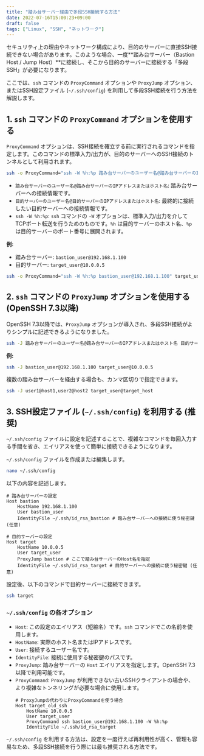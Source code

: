 ```yaml
---
title: "踏み台サーバー経由で多段SSH接続する方法"
date: 2022-07-16T15:00:23+09:00
draft: false
tags: ["Linux", "SSH", "ネットワーク"] 
---
```

<!--more-->
セキュリティ上の理由やネットワーク構成により、目的のサーバーに直接SSH接続できない場合があります。このような場合、一度**踏み台サーバー（Bastion Host / Jump Host）**に接続し、そこから目的のサーバーに接続する「多段SSH」が必要になります。

ここでは、`ssh` コマンドの `ProxyCommand` オプションや `ProxyJump` オプション、またはSSH設定ファイル (`~/.ssh/config`) を利用して多段SSH接続を行う方法を解説します。

## 1. `ssh` コマンドの `ProxyCommand` オプションを使用する

`ProxyCommand` オプションは、SSH接続を確立する前に実行されるコマンドを指定します。このコマンドの標準入力/出力が、目的のサーバーへのSSH接続のトンネルとして利用されます。

```bash
ssh -o ProxyCommand="ssh -W %h:%p 踏み台サーバーのユーザー名@踏み台サーバーのIPアドレスまたはホスト名" 目的サーバーのユーザー名@目的サーバーのIPアドレスまたはホスト名
```

-   `踏み台サーバーのユーザー名@踏み台サーバーのIPアドレスまたはホスト名`: 踏み台サーバーへの接続情報です。
-   `目的サーバーのユーザー名@目的サーバーのIPアドレスまたはホスト名`: 最終的に接続したい目的サーバーへの接続情報です。
-   `ssh -W %h:%p`: `ssh` コマンドの `-W` オプションは、標準入力/出力を介してTCPポート転送を行うためのものです。`%h` は目的サーバーのホスト名、`%p` は目的サーバーのポート番号に展開されます。

**例:**
-   踏み台サーバー: `bastion_user@192.168.1.100`
-   目的サーバー: `target_user@10.0.0.5`

```bash
ssh -o ProxyCommand="ssh -W %h:%p bastion_user@192.168.1.100" target_user@10.0.0.5
```

## 2. `ssh` コマンドの `ProxyJump` オプションを使用する (OpenSSH 7.3以降)

OpenSSH 7.3以降では、`ProxyJump` オプションが導入され、多段SSH接続がよりシンプルに記述できるようになりました。

```bash
ssh -J 踏み台サーバーのユーザー名@踏み台サーバーのIPアドレスまたはホスト名 目的サーバーのユーザー名@目的サーバーのIPアドレスまたはホスト名
```

**例:**
```bash
ssh -J bastion_user@192.168.1.100 target_user@10.0.0.5
```

複数の踏み台サーバーを経由する場合も、カンマ区切りで指定できます。
```bash
ssh -J user1@host1,user2@host2 target_user@target_host
```

## 3. SSH設定ファイル (`~/.ssh/config`) を利用する (推奨)

`~/.ssh/config` ファイルに設定を記述することで、複雑なコマンドを毎回入力する手間を省き、エイリアスを使って簡単に接続できるようになります。

`~/.ssh/config` ファイルを作成または編集します。

```bash
nano ~/.ssh/config
```

以下の内容を記述します。

```config
# 踏み台サーバーの設定
Host bastion
    HostName 192.168.1.100
    User bastion_user
    IdentityFile ~/.ssh/id_rsa_bastion # 踏み台サーバーへの接続に使う秘密鍵 (任意)

# 目的サーバーの設定
Host target
    HostName 10.0.0.5
    User target_user
    ProxyJump bastion # ここで踏み台サーバーのHost名を指定
    IdentityFile ~/.ssh/id_rsa_target # 目的サーバーへの接続に使う秘密鍵 (任意)
```

設定後、以下のコマンドで目的サーバーに接続できます。

```bash
ssh target
```

### `~/.ssh/config` の各オプション

-   `Host`: この設定のエイリアス（短縮名）です。`ssh` コマンドでこの名前を使用します。
-   `HostName`: 実際のホスト名またはIPアドレスです。
-   `User`: 接続するユーザー名です。
-   `IdentityFile`: 接続に使用する秘密鍵のパスです。
-   `ProxyJump`: 踏み台サーバーの `Host` エイリアスを指定します。OpenSSH 7.3以降で利用可能です。
-   `ProxyCommand`: `ProxyJump` が利用できない古いSSHクライアントの場合や、より複雑なトンネリングが必要な場合に使用します。
    ```config
    # ProxyJumpの代わりにProxyCommandを使う場合
    Host target_old_ssh
        HostName 10.0.0.5
        User target_user
        ProxyCommand ssh bastion_user@192.168.1.100 -W %h:%p
        IdentityFile ~/.ssh/id_rsa_target
    ```

`~/.ssh/config` を利用する方法は、設定を一度行えば再利用性が高く、管理も容易なため、多段SSH接続を行う際には最も推奨される方法です。
